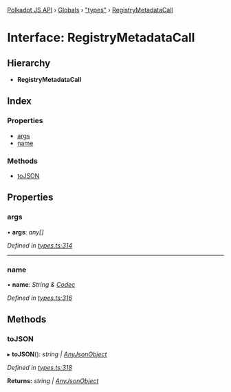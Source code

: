 [Polkadot JS API](../README.md) › [Globals](../globals.md) › ["types"](../modules/_types_.md) › [RegistryMetadataCall](_types_.registrymetadatacall.md)

# Interface: RegistryMetadataCall

## Hierarchy

* **RegistryMetadataCall**

## Index

### Properties

* [args](_types_.registrymetadatacall.md#args)
* [name](_types_.registrymetadatacall.md#name)

### Methods

* [toJSON](_types_.registrymetadatacall.md#tojson)

## Properties

###  args

• **args**: *any[]*

*Defined in [types.ts:314](https://github.com/polkadot-js/api/blob/fb4c840549/packages/types/src/types.ts#L314)*

___

###  name

• **name**: *String & [Codec](_types_.codec.md)*

*Defined in [types.ts:316](https://github.com/polkadot-js/api/blob/fb4c840549/packages/types/src/types.ts#L316)*

## Methods

###  toJSON

▸ **toJSON**(): *string | [AnyJsonObject](_types_.anyjsonobject.md)*

*Defined in [types.ts:318](https://github.com/polkadot-js/api/blob/fb4c840549/packages/types/src/types.ts#L318)*

**Returns:** *string | [AnyJsonObject](_types_.anyjsonobject.md)*
